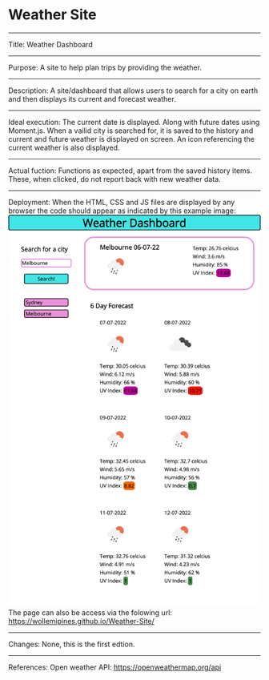 # Weather Site
---

Title: Weather Dashboard

---

Purpose: A site to help plan trips by providing the weather.

---

Description: A site/dashboard that allows users to search for a city on earth and then displays its current and forecast weather. 

---

Ideal execution: The current date is displayed. Along with future dates using Moment.js. When a vailid city is searched for, it is saved to the history and current and future weather is displayed on screen. An icon referencing the current weather is also displayed.

---

Actual fuction: Functions as expected, apart from the saved history items. These, when clicked, do not report back with new weather data.


---

Deployment: When the HTML, CSS and JS files are displayed by any browser the code should appear as indicated by this example image: ![example](/Assets/Media/example.png)
The page can also be access via the folowing url: https://wollemipines.github.io/Weather-Site/

---

Changes: None, this is the first edtion.

---

References: Open weather API: https://openweathermap.org/api

